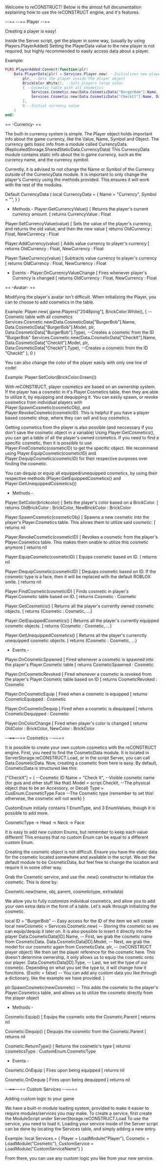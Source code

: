 Welcome to reCONSTRUCT!
Below is the almost full documentation explaining how to use the reCONSTRUCT engine, and it's features.


--==
--== Player
--==


Creating a player is easy!

Inside the Server script, get the player in some way, (usually by using Players.PlayerAdded)
Setting the PlayerData value to the new player is not required, but highly recommended to easily access data about a player.

Example:
```lua
PLRS.PlayerAdded:Connect(function(plr)
	Data.PlayerData[plr] = Services.Player.new( --Initializes new player object
		plr, --Sets the player inside the player object
		BrickColor.White(), --Sets players torso color
		{ --Cosmetic table with all cosmetics
			Services.Cosmetic.new(Data.CosmeticData["BurgerBob"].Name, Data.CosmeticData["BurgerBob"].Model, plr, Data.CosmeticData["BurgerBob"].Type), --Creates a cosmetic
			Services.Cosmetic.new(Data.CosmeticData["CheckIt"].Name, Data.CosmeticData["CheckIt"].Model, plr, Data.CosmeticData["CheckIt"].Type), --Creates a cosmetic
		}, 
		0 --Initial currency value
	)
end)
```

== -Currency- ==

The built-in currency system is simple. The Player object holds important info about the game currency, like the Value, Name, Symbol and Object.
The currency gets basic info from a module called CurrencyData. (ReplicatedStorage.SharedStaticData.CurrencyData)
This CurrencyData module contains static info about the in game currency, such as the currency name, and the currency symbol.

Currently, it is advised to not change the Name or Symbol of the Currency outside of the CurrencyData module.
It is important to only change the player's Currency using the methods provided. This ensures it will work with the rest of the modules.

Default CurrencyData 
(
local CurrencyData = {
	Name = "Currency",
	Symbol = "",
}
)

- Methods -
Player:GetCurrencyValue()
[ Returns the player's current currency amount.
[ returns CurrencyValue : Float

Player:SetCurrencyValue(value)
[ Sets the value of the player's currency, and returns the old value, and then the new value
[ returns OldCurrency : Float, NewCurrency : Float

Player:AddCurrency(value)
[ Adds value currency to player's currency
[ returns OldCurrency : Float, NewCurrency : Float

Player:TakeCurrency(value)
[ Subtracts value currency to player's currency
[ returns OldCurrency : Float, NewCurrency : Float

- Events -
Player.OnCurrencyValueChange
[ Fires whenever player's Currency is changed
[ returns OldCurrency : Float, NewCurrency : Float

== -Avatar- ==

Modifying the player's avatar isn't difficult. When initializing the Player, you can to choose to add cosmetics in the table.

Example:
Player.new(
	game.Players["2048ping"],
	BrickColor.White(),
	{ --Cosmetic table with all cosmetics
		Services.Cosmetic.new(Data.CosmeticData["BurgerBob"].Name, Data.CosmeticData["BurgerBob"].Model, plr, Data.CosmeticData["BurgerBob"].Type), --Creates a cosmetic from the ID "BurgerBob"
		Services.Cosmetic.new(Data.CosmeticData["CheckIt"].Name, Data.CosmeticData["CheckIt"].Model, plr, Data.CosmeticData["CheckIt"].Type), --Creates a cosmetic from the ID "CheckIt"
	}, 
	0
)

You can also change the color of the player easily with only one line of code!

Example:
Player:SetColor(BrickColor.Green())

With reCONSTRUCT, player cosmetics are based on an ownership system. If the player has a cosmetic in it's Player.Cosmetics table,
then they are able to utilize it, by equipping and dequipping it.
You can easily spawn, or revoke cosmetics from individual players with Player:SpawnCosmetic(cosmeticObj), and Player:RevokeCosmetic(cosmeticID).
This is helpful if you have a player based cosmetic shop, where they can sell and buy cosmetics.

Getting cosmetics from the player is also possible (and neccessary if you don't save the cosmetic object in a variable)
Using Player:GetCosmetics(), you can get a table of all the player's owned cosmetics.
If you need to find a specific cosmetic, then it is possible to use Player:FindCosmetic(cosmeticID) to get the specific object.
We recommend using Player:EquipCosmetic(cosmeticID) and Player:DequipCosmetic(cosmeticID) for their respective purposes over finding the cosmetic.

You can dequip or equip all equipped/unequipped cosmetics, by using their respective methods (Player:GetEquippedCosmetics() and Player:GetUnequippedCosmetics())

- Methods -

Player:SetColor(brickcolor)
[ Sets the player's color based on a BrickColor.
[ returns OldBrickColor : BrickColor, NewBrickColor : BrickColor

Player:SpawnCosmetic(cosmeticObj)
[ Spawns a new cosmetic into the player's Player.Cosmetics table. This allows them to utilize said cosmetic.
[ returns nil

Player:RevokeCosmetic(cosmeticID)
[ Revokes a cosmetic from the player's Player.Cosmetics table. This makes them unable to utilize this cosmetic anymore
[ returns nil

Player:EquipCosmetic(cosmeticID)
[ Equips cosmetic based on ID.
[ returns nil

Player:DequipCosmetic(cosmeticID)
[ Dequips cosmetic based on ID. If the cosmetic type is a face, then it will be replaced with the default ROBLOX smile.
[ returns nil

Player:FindCosmetic(cosmeticID)
[ Finds cosmetic in player's Player.Cosmetic table based on ID.
[ returns Cosmetic : Cosmetic

Player:GetCosmetics()
[ Returns all the player's currently owned cosmetic objects.
[ returns {Cosmetic : Cosmetic, ...}

Player:GetEquippedCosmetics()
[ Returns all the player's currently equipped cosmetic objects.
[ returns {Cosmetic : Cosmetic, ...}

Player:GetUnequippedCosmetics()
[ Returns all the player's currenctly unequipped cosmetic objects.
[ returns {Cosmetic : Cosmetic, ...}

- Events -

Player.OnCosmeticSpawned
[ Fired whenever a cosmetic is spawned into the player's Player.Cosmetic table
[ returns CosmeticSpawned : Cosmetic

Player.OnCosmeticRevoked
[ Fired whenever a cosmetic is revoked from the player's Player.Cosmetic table based on ID
[ returns CosmeticRevoked : Cosmetic

Player.OnCosmeticEquip
[ Fired when a cosmetic is equipped
[ returns CosmeticEquipped : Cosmetic

Player.OnCosmeticDequip
[ Fired when a cosmetic is dequipped
[ returns CosmeticDequipped : Cosmetic

Player.OnColorChange
[ Fired when player's color is changed
[ returns OldColor : BrickColor, NewColor : BrickColor


--~~==
--~~== Cosmetics
--~~==


It is possible to create your own custom cosmetics with the reCONSTRUCT engine.
First, you need to find the CosmeticData module. It is located in ServerStorage.reCONSTRUCT.Load, or in the script Server, you can call Data.CosmeticData.
Now, creating a cosmetic from here is easy.
By default, CosmeticData is structured like this:

["CheckIt"] = { --Cosmetic ID
	Name = "Check It", --Visible cosmetic name (for guis and other stuff like that)
	Model = script.CheckIt, --The physical object (has to be an Accessory, or Decal)
	Type = CusEnum.CosmeticType.Face --The Cosmetic type (remember to set this! otherwise, the cosmetic will not work)
}

CustomEnum initially contains 1 EnumType, and 3 EnumValues, though it is possible to add more.

CosmeticType
-> Head
-> Neck
-> Face

It is easy to add new custom Enums, but remember to keep each value different! This ensures that no custom Enum can be equal to a different custom Enum.

Creating the cosmetic object is not difficult. Ensure you have the static data for the cosmetic located somewhere and available in the script.
We set the default module to be CosmeticData, but feel free to change the location and require it in some other way.

Grab the Cosmetic service, and use the .new() constructor to initialize the cosmetic. This is done by:

Cosmetic.new(name, obj, parent, cosmetictype, extradata)

We allow you to fully customize individual cosmetics, and allow you to add your own extra data in the form of a table.
Let's walk through initializing the cosmetic.


local ID = "BurgerBob" -- Easy access for the ID of the item we will create
local newCosmetic = Services.Cosmetic.new( -- Storing the cosmetic so we can equip/dequip it later on. It is also possible to insert it directly into the player
	Data.CosmeticData[ID].Name, -- First, we grab the cosmetic name from CosmeticData.
	Data.CosmeticData[ID].Model, -- Next, we grab the model for our cosmetic again from CosmeticData.
	plr, -- (reCONSTRUCT player object) We then set the player reference for the cosmetic here. This doesn't determine ownership, it only allows us to equip the cosmetic onto our player.
	Data.CosmeticData[ID].Type, -- Last, we set the type of our cosmetic. Depending on what you set the type to, it will change how it functions.
	{Exotic = false} -- You can add any custom data you like through a dictionary, like the example we have provided.
)

plr:SpawnCosmetic(newCosmetic) -- This adds the cosmetic to the player's Player.Cosmetics table, and allows us to utilize the cosmetic directly from the player object


- Methods -

Cosmetic:Equip()
[ Equips the cosmetic onto the Cosmetic.Parent
[ returns nil

Cosmetic:Dequip()
[ Dequips the cosmetic from the Cosmetic.Parent
[ returns nil

Cosmetic:ReturnType()
[ Returns the cosmetic's type
[ returns cosmeticsType : CustomEnum.CosmeticType

- Events -

Cosmetic.OnEquip
[ Fires upon being equipped
[ returns nil

Cosmetic.OnDequip
[ Fires upon being dequipped
[ returns nil


--~~==
--~~== Custom Services
--~~==

Adding custom logic to your game

We have a built-in module loading system, provided to make it easier to require modules/services you may make.
To create a service, first create the ModuleScript under ServerStorage.reCONSTRUCT.Load
To use the service, you need to load it. Loading your service inside of the Server script can be done by locating the Services table,
and simply adding a new entry.

Example:
local Services = {
	Player = LoadModule("Player"),
	Cosmetic = LoadModule("Cosmetic"),
	CustomService = LoadModule("CustomServiceName")
}

From there, you can use any custom logic you like from your new service.
